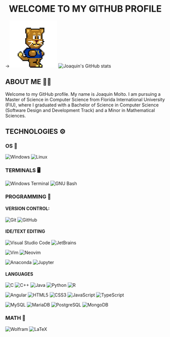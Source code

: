 <h1 align="center">WELCOME TO MY GITHUB PROFILE</h1>

->![](https://github.com/FIUPanther-JMolto98/FIUPanther-JMolto98/blob/main/roary_run_jump_land.gif)
![Joaquin's GitHub stats](https://github-readme-stats.vercel.app/api?username=FIUPanther-JMolto98&show_icons=true&theme=aura_dark)

<h2 align="left">ABOUT ME 👨‍💻</h2>
Welcome to my GitHub profile. My name is Joaquin Molto. I am pursuing a Master of Science in Computer Science from Florida International University (FIU), where I graduated with a Bachelor of Science in Computer Science (Software Design and Development Track) and a Minor in Mathematical Sciences.
<h2 align="left">TECHNOLOGIES ⚙️</h2>

<h3 align="left">OS 💾</h3>

![Windows](https://a11ybadges.com/badge?logo=windows)
![Linux](https://a11ybadges.com/badge?logo=linux)

<h3 align="left">TERMINALS 🖥️</h3>

![Windows Terminal](https://a11ybadges.com/badge?logo=windowsterminal)
![GNU Bash](https://a11ybadges.com/badge?logo=gnubash)

<h3 align="left">PROGRAMMING 🤖</h3>
<h4 align="left">VERSION CONTROL:</h4>

![Git](https://a11ybadges.com/badge?logo=git)
![GitHub](https://a11ybadges.com/badge?logo=github)

<h4 align="left">IDE/TEXT EDITING</h4>


![Visual Studio Code](https://a11ybadges.com/badge?logo=visualstudiocode)
![JetBrains](https://a11ybadges.com/badge?logo=jetbrains)

![Vim](https://a11ybadges.com/badge?logo=vim)
![Neovim](https://a11ybadges.com/badge?logo=neovim)

![Anaconda](https://a11ybadges.com/badge?logo=anaconda)
![Jupyter](https://a11ybadges.com/badge?logo=jupyter)




<h4 align=:"left">LANGUAGES</h4>

![C](https://a11ybadges.com/badge?logo=c)
![C++](https://a11ybadges.com/badge?logo=cplusplus)
![Java](https://a11ybadges.com/badge?logo=java)
![Python](https://a11ybadges.com/badge?logo=python)
![R](https://a11ybadges.com/badge?logo=r)

![Angular](https://a11ybadges.com/badge?logo=angular)
![HTML5](https://a11ybadges.com/badge?logo=html5)
![CSS3](https://a11ybadges.com/badge?logo=css3)
![JavaScript](https://a11ybadges.com/badge?logo=javascript)
![TypeScript](https://a11ybadges.com/badge?logo=typescript)

![MySQL](https://a11ybadges.com/badge?logo=mysql)
![MariaDB](https://a11ybadges.com/badge?logo=mariadb)
![PostgreSQL](https://a11ybadges.com/badge?logo=postgresql)
![MongoDB](https://a11ybadges.com/badge?logo=mongodb)

<h3 align="left">MATH 🧮</h3>

![Wolfram](https://a11ybadges.com/badge?logo=wolfram)
![LaTeX](https://a11ybadges.com/badge?logo=latex)
